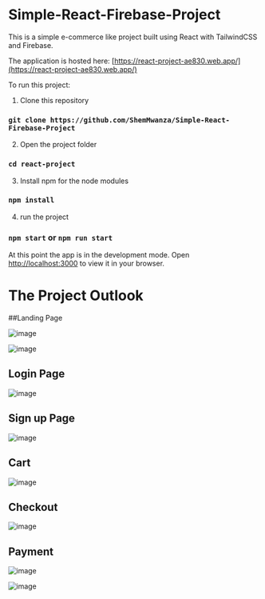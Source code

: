 # Simple-React-Firebase-Project

This is a simple e-commerce like project built using React with TailwindCSS and Firebase.

The application is hosted here: [https://react-project-ae830.web.app/](https://react-project-ae830.web.app/)

To run this project:

1. Clone this repository
### `git clone https://github.com/ShemMwanza/Simple-React-Firebase-Project`

2. Open the project folder
### `cd react-project`

3. Install npm for the node modules
### `npm install`

4. run the project
### `npm start` or `npm run start`

At this point the app is in the development mode.
Open [http://localhost:3000](http://localhost:3000) to view it in your browser.

# The Project Outlook

##Landing Page

![image](https://user-images.githubusercontent.com/77288876/214003428-1dd75048-f9fd-4227-b6a0-34127820edf9.png)

![image](https://user-images.githubusercontent.com/77288876/214005005-7c19958e-9685-405c-9368-1a7a1c534df5.png)

## Login Page

![image](https://user-images.githubusercontent.com/77288876/214005102-23748cc9-f9fd-46b0-9d39-76db5fca9711.png)

## Sign up Page

![image](https://user-images.githubusercontent.com/77288876/214005237-33e836df-bccc-4ba7-9d43-ea0b0e275f51.png)

## Cart

![image](https://user-images.githubusercontent.com/77288876/214005423-85047954-f24c-44c0-acf9-d397c9d4a03e.png)

## Checkout

![image](https://user-images.githubusercontent.com/77288876/214005549-fdc32b51-4212-4a99-9af0-03a8208841a2.png)

## Payment 

![image](https://user-images.githubusercontent.com/77288876/214005840-bbd8dd06-488f-4d06-916c-1325715f58ae.png)

![image](https://user-images.githubusercontent.com/77288876/214006006-0b3dad3a-44dc-403d-b470-a1c4f1e1caf6.png)


